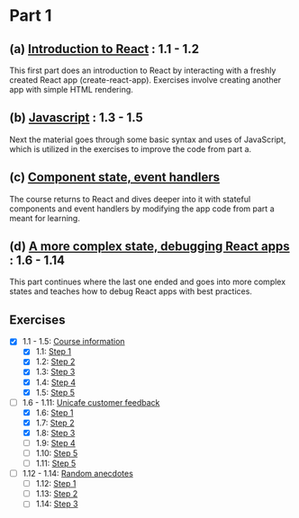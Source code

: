 # Part 1
## (a) [Introduction to React](https://fullstackopen.com/en/part1/introduction_to_react) : 1.1 - 1.2
This first part does an introduction to React by interacting with a freshly created React app (create-react-app). Exercises involve creating another app with simple HTML rendering.
## (b) [Javascript](https://fullstackopen.com/en/part1/java_script) : 1.3 - 1.5
Next the material goes through some basic syntax and uses of JavaScript, which is utilized in the exercises to improve the code from part a.
## (c) [Component state, event handlers](https://fullstackopen.com/en/part1/component_state_event_handlers)
The course returns to React and dives deeper into it with stateful components and event handlers by modifying the app code from part a meant for learning.
## (d) [A more complex state, debugging React apps](https://fullstackopen.com/en/part1/a_more_complex_state_debugging_react_apps) : 1.6 - 1.14
This part continues where the last one ended and goes into more complex states and teaches how to debug React apps with best practices.
## Exercises
- [X] 1.1 - 1.5: [Course information](https://github.com/Aapok0/FullStackOpen/tree/main/Part1/1.1-1.5_courseinfo)
    - [X] 1.1: [Step 1](https://github.com/Aapok0/FullStackOpen/blob/2751d554ecfeac71515c24e1066a9c8b220ac6f6/Part1/1.1-1.5_courseinfo/src/App.js)
    - [X] 1.2: [Step 2](https://github.com/Aapok0/FullStackOpen/blob/5c7811ee7025fa1cb37222494514acdd36d5feb5/Part1/1.1-1.5_courseinfo/src/App.js)
    - [X] 1.3: [Step 3](https://github.com/Aapok0/FullStackOpen/blob/70e85fd40ac603932571ef1aa9da0b58b0a61360/Part1/1.1-1.5_courseinfo/src/App.js)
    - [X] 1.4: [Step 4](https://github.com/Aapok0/FullStackOpen/blob/e804b6127f3eec10326f5e3fcd1515607f7e059e/Part1/1.1-1.5_courseinfo/src/App.js)
    - [X] 1.5: [Step 5](https://github.com/Aapok0/FullStackOpen/blob/main/Part1/1.1-1.5_courseinfo/src/App.js)
- [ ] 1.6 - 1.11: [Unicafe customer feedback](https://github.com/Aapok0/FullStackOpen/tree/main/Part1/1.6-1.11_unicafe)
    - [X] 1.6: [Step 1](https://github.com/Aapok0/FullStackOpen/blob/7dfce27d906b8669743ec60548b0aa3f3aeebdc4/Part1/1.6-1.11_unicafe/src/App.js)
    - [X] 1.7: [Step 2](https://github.com/Aapok0/FullStackOpen/blob/46f3f8bf268571676bd13d3ed40ddb768e747849/Part1/1.6-1.11_unicafe/src/App.js)
    - [X] 1.8: [Step 3](https://github.com/Aapok0/FullStackOpen/blob/e7ef82bf79babb586e091d555bae3ad33c45a98a/Part1/1.6-1.11_unicafe/src/App.js)
    - [ ] 1.9: [Step 4]()
    - [ ] 1.10: [Step 5]()
    - [ ] 1.11: [Step 5]()
- [ ] 1.12 - 1.14: [Random anecdotes]()
    - [ ] 1.12: [Step 1]()
    - [ ] 1.13: [Step 2]()
    - [ ] 1.14: [Step 3]()